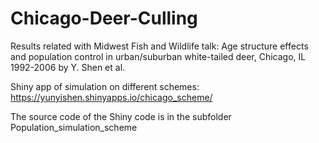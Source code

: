 # Chicago-Deer-Culling
Results related with Midwest Fish and Wildlife talk: Age structure effects and population control in urban/suburban white-tailed deer, Chicago, IL 1992-2006 by Y. Shen et al.

Shiny app of simulation on different schemes:
https://yunyishen.shinyapps.io/chicago_scheme/


The source code of the Shiny code is in the subfolder Population_simulation_scheme